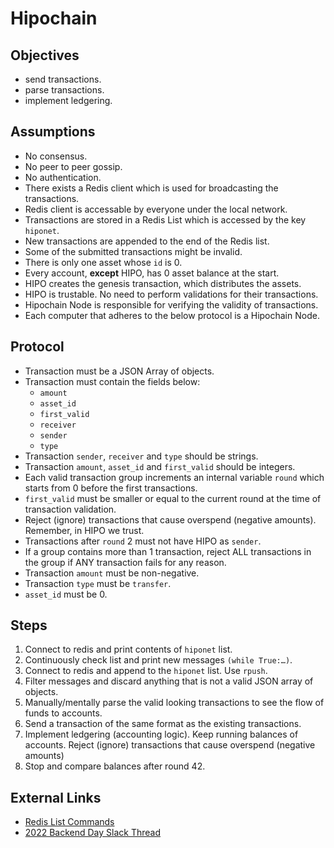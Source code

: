 # Hipochain
## Objectives
* send transactions.
* parse transactions.
* implement ledgering.

## Assumptions
* No consensus.
* No peer to peer gossip.
* No authentication.
* There exists a Redis client which is used for broadcasting the transactions.
* Redis client is accessable by everyone under the local network.
* Transactions are stored in a Redis List which is accessed by the key `hiponet`.
* New transactions are appended to the end of the Redis list.
* Some of the submitted transactions might be invalid.
* There is only one asset whose `id` is 0.
* Every account, **except** HIPO, has 0 asset balance at the start.
* HIPO creates the genesis transaction, which distributes the assets.
* HIPO is trustable. No need to perform validations for their transactions.
* Hipochain Node is responsible for verifying the validity of transactions.
* Each computer that adheres to the below protocol is a Hipochain Node.

## Protocol
* Transaction must be a JSON Array of objects.
* Transaction must contain the fields below:
  * `amount`
  * `asset_id`
  * `first_valid`
  * `receiver`
  * `sender`
  * `type`
* Transaction `sender`, `receiver` and `type` should be strings.
* Transaction `amount`, `asset_id` and `first_valid` should be integers.
* Each valid transaction group increments an internal variable `round` which starts from 0 before the first transactions.
* `first_valid` must be smaller or equal to the current round at the time of transaction validation.
* Reject (ignore) transactions that cause overspend (negative amounts). Remember, in HIPO we trust.
* Transactions after `round` 2 must not have HIPO as `sender`.
* If a group contains more than 1 transaction, reject ALL transactions in the group if ANY transaction fails for any reason.
* Transaction `amount` must be non-negative.
* Transaction `type` must be `transfer`.
* `asset_id` must be 0.

## Steps
1. Connect to redis and print contents of `hiponet` list.
2. Continuously check list and print new messages `(while True:…)`.
3. Connect to redis and append to the `hiponet` list. Use `rpush`.
4. Filter messages and discard anything that is not a valid JSON array of objects.
5. Manually/mentally parse the valid looking transactions to see the flow of funds to accounts.
6. Send a transaction of the same format as the existing transactions.
7. Implement ledgering (accounting logic). Keep running balances of accounts. Reject (ignore) transactions that cause overspend (negative amounts)
8. Stop and compare balances after round 42.

## External Links
* [Redis List Commands](https://redis.io/commands/?group=list)
* [2022 Backend Day Slack Thread](https://hipo.slack.com/archives/C0G5PTL8Z/p1650618219636349)

